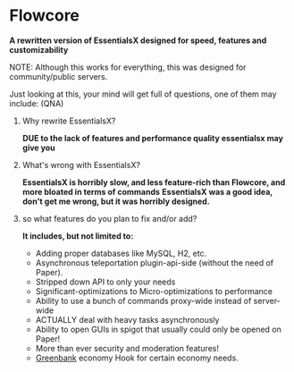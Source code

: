 # Flowcore
**A rewritten version of EssentialsX designed for speed, features and customizability**

NOTE: Although this works for everything, this was designed for community/public servers.

Just looking at this, your mind will get full of questions, one of them may include: (QNA)
1. Why rewrite EssentialsX?

   **DUE to the lack of features and performance quality essentialsx may give you**
2. What's wrong with EssentialsX?

   **EssentialsX is horribly slow, and less feature-rich than Flowcore, and more bloated in terms of commands**
   **EssentialsX was a good idea, don't get me wrong, but it was horribly designed.**
3. so what features do you plan to fix and/or add?

   **It includes, but not limited to:**
   
   - Adding proper databases like MySQL, H2, etc. 
   - Asynchronous teleportation plugin-api-side (without the need of Paper).
   - Stripped down API to only your needs
   - Significant-optimizations to Micro-optimizations to performance
   - Ability to use a bunch of commands proxy-wide instead of server-wide
   - ACTUALLY deal with heavy tasks asynchronously
   - Ability to open GUIs in spigot that usually could only be opened on Paper!
   - More than ever security and moderation features!
   - [Greenbank](https://github.com/coderFlameyosFlow/Greenbank/) economy Hook for certain economy needs.
